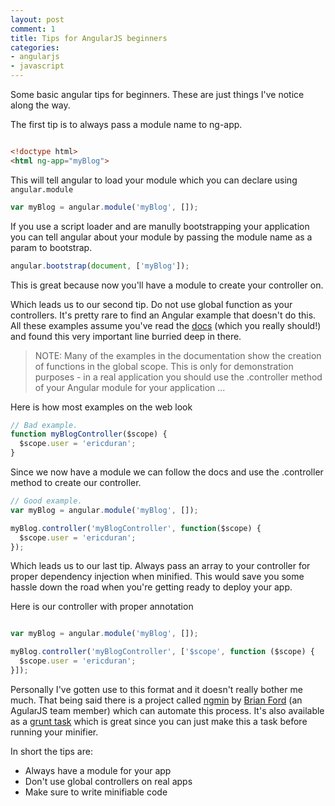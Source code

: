 ```yaml
---
layout: post
comment: 1
title: Tips for AngularJS beginners
categories:
- angularjs
- javascript
---
```


Some basic angular tips for beginners. These are just things I've notice along the way.

The first tip is to always pass a module name to ng-app.

```html

<!doctype html>
<html ng-app="myBlog">

````

This will tell angular to load your module which you can declare using ```angular.module```

```js
var myBlog = angular.module('myBlog', []);
```

If you use a script loader and are manully bootstrapping your application you can
tell angular about your module by passing the module name as a param to bootstrap.

```js
angular.bootstrap(document, ['myBlog']);
```

This is great because now you'll have a module to create your controller on.


Which leads us to our second tip. Do not use global function as your controllers.
It's pretty rare to find an Angular example that doesn't do this. All these examples
assume you've read the [docs](http://docs.angularjs.org/guide/dev_guide.mvc.understanding_controller)
(which you really should!) and found this very important line burried deep in there.

>
>NOTE: Many of the examples in the documentation show the creation of functions in the
>global scope. This is only for demonstration purposes - in a real application you
>should use the .controller method of your Angular module for your application ...
>

Here is how most examples on the web look

```js
// Bad example.
function myBlogController($scope) {
  $scope.user = 'ericduran';
}
```

Since we now have a module we can follow the docs and use the .controller method to
create our controller.

```js
// Good example.
var myBlog = angular.module('myBlog', []);

myBlog.controller('myBlogController', function($scope) {
  $scope.user = 'ericduran';
});

```

Which leads us to our last tip. Always pass an array to your controller for proper dependency injection when minified.
This would save you some hassle down the road when you're getting ready to deploy your app.

Here is our controller with proper annotation

```js

var myBlog = angular.module('myBlog', []);

myBlog.controller('myBlogController', ['$scope', function ($scope) {
  $scope.user = 'ericduran';
}]);

```

Personally I've gotten use to this format and it doesn't really bother me much. That being said there is a project
called [ngmin](https://github.com/btford/ngmin) by [Brian Ford](https://github.com/btford) (an AgularJS team member)
which can automate this process. It's also available as a [grunt task](https://github.com/btford/grunt-ngmin) which
is great since you can just make this a task before running your minifier.


In short the tips are:

 * Always have a module for your app
 * Don't use global controllers on real apps
 * Make sure to write minifiable code

